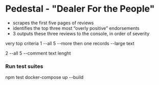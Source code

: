 # Pedestal - "Dealer For the People"

- scrapes the first five pages of reviews
- identifies the top three most “overly positive” endorsements 
- 3 outputs these three reviews to the console, in order of severity


very top criteria
1
--all 5
--more then one records
--large text

2
--all 5
--comment text lenght


### Run test suites



npm test
docker-compose up --build